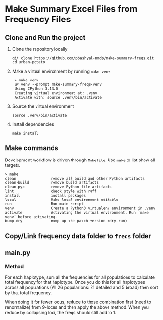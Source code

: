 # Make Summary Excel Files from Frequency Files


## Clone and Run the project

1. Clone the repository locally
    ```shell
    git clone https://github.com/pbashyal-nmdp/make-summary-freqs.git
    cd urban-potato
    ```
2. Make a virtual environment by running `make venv`
   ```shell
    > make venv
    uv venv --prompt make-summary-freqs-venv
    Using CPython 3.13.0
    Creating virtual environment at: .venv
    Activate with: source .venv/bin/activate
   ```
3. Source the virtual environment
   ```shell
   source .venv/bin/activate
   ```
4. Install dependencies
    ```shell
    make install
    ```

## Make commands

Development workflow is driven through `Makefile`. Use `make` to list show all targets.
```
> make
clean                remove all build and other Python artifacts
clean-build          remove build artifacts
clean-pyc            remove Python file artifacts
lint                 check style with ruff
install              install packages
local                Make local environment editable
run                  Run main script
venv                 Create a Python3 virtualenv environment in .venv
activate             Activating the virtual environment. Run `make venv` before activating.
bump-dry             Bump up the patch version (dry-run)
```

## Copy/Link frequency data folder to `freqs` folder

## main.py

### Method

For each haplotype,  sum all the frequencies for all populations to calculate total frequency for that haplotype. Once you do this for all haplotypes across all populations (All 26 popularions: 21 detailed and 5 broad) then sort by that total frequency.

When doing it for fewer locus, reduce to those combination first (need to renormalize) from 9-locus and then apply the above method. When you reduce by collapsing loci, the freqs should still add to 1.

